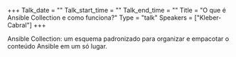 +++
Talk_date = ""
Talk_start_time = ""
Talk_end_time = ""
Title = "O que é Ansible Collection e como funciona?"
Type = "talk"
Speakers = ["Kleber-Cabral"]
+++

Ansible Collection: um esquema padronizado para organizar e empacotar o conteúdo Ansible em um só lugar.
